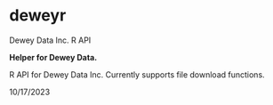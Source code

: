 # deweyr
Dewey Data Inc. R API

**Helper for Dewey Data.**

R API for Dewey Data Inc. Currently supports file download functions.

10/17/2023
